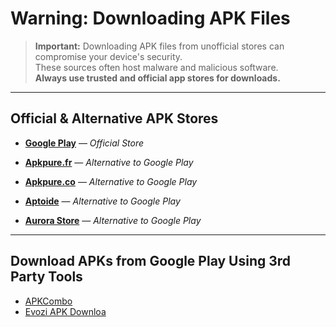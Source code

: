 # Warning: Downloading APK Files

> **Important:** Downloading APK files from unofficial stores can compromise your device's security.  
> These sources often host malware and malicious software.  
> **Always use trusted and official app stores for downloads.**

---

## Official & Alternative APK Stores

-  **[Google Play](https://play.google.com/)** — *Official Store*

-  **[Apkpure.fr](https://apkpure.fr/)** — *Alternative to Google Play*
-  **[Apkpure.co](https://apkpure.co/)** — *Alternative to Google Play*
-  **[Aptoide](https://www.aptoide.com/)** — *Alternative to Google Play*
-  **[Aurora Store](https://auroraoss.com/)** — *Alternative to Google Play*

---

## Download APKs from Google Play Using 3rd Party Tools

- [APKCombo](https://apkcombo.com/)
- [Evozi APK Downloa]()
